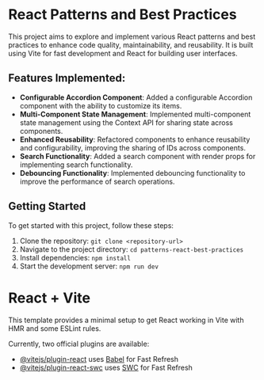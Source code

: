 # React Patterns and Best Practices

This project aims to explore and implement various React patterns and best practices to enhance code quality, maintainability, and reusability. It is built using Vite for fast development and React for building user interfaces.

## Features Implemented:

- **Configurable Accordion Component**: Added a configurable Accordion component with the ability to customize its items.
- **Multi-Component State Management**: Implemented multi-component state management using the Context API for sharing state across components.
- **Enhanced Reusability**: Refactored components to enhance reusability and configurability, improving the sharing of IDs across components.
- **Search Functionality**: Added a search component with render props for implementing search functionality.
- **Debouncing Functionality**: Implemented debouncing functionality to improve the performance of search operations.

## Getting Started

To get started with this project, follow these steps:

1. Clone the repository: `git clone <repository-url>`
2. Navigate to the project directory: `cd patterns-react-best-practices`
3. Install dependencies: `npm install`
4. Start the development server: `npm run dev`

# React + Vite

This template provides a minimal setup to get React working in Vite with HMR and some ESLint rules.

Currently, two official plugins are available:

- [@vitejs/plugin-react](https://github.com/vitejs/vite-plugin-react/blob/main/packages/plugin-react/README.md) uses [Babel](https://babeljs.io/) for Fast Refresh
- [@vitejs/plugin-react-swc](https://github.com/vitejs/vite-plugin-react-swc) uses [SWC](https://swc.rs/) for Fast Refresh
